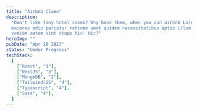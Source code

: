 ```yaml
---
title: "Airbnb Clone"
description:
  "Don't like tiny hotel rooms? Why book them, when you can airbnb Lorem ipsum dolor sit amet consectetur adipisicing elit. Molestiae eligendi porro ipsum, iste quae
  maiores odio pariatur ratione amet quidem necessitatibus optio illum eaque
  veniam autem sint atque hic! Hic?"
heroImg: ""
pubDate: "Apr 20 2023"
status: "Under Progress"
techStack:
  [
    ["React", "3"],
    ["NextJS", "3"],
    ["MongoDB", "2"],
    ["TailwindCSS", "4"],
    ["Typescript", "4"],
    ["Sass", "4"],
  ]
---
```

